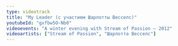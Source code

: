 ```yaml
---
type: videotrack
title: "My Leader (с участием Шарлотты Весселс)"
youtubeId: "gxfbw5O-Nb0"
videoevents: "A winter evening with Stream of Passion — 2012"
videoartists: ["Stream of Passion", "Шарлотта Весселс"]
---
```


